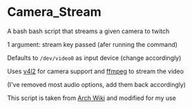 # Camera_Stream
A bash bash script that streams a given camera to twitch

1 argument: stream key passed (afer running the command)

Defaults to `/dev/video0` as input device (change accordingly)

Uses [v4l2](https://github.com/torvalds/linux/tree/master/drivers/media/v4l2-core) for camera support and [ffmpeg](https://www.ffmpeg.org/) to stream the video

(I've removed most audio options, add them back accordingly)

This script is taken from [Arch Wiki](https://wiki.archlinux.org/index.php/Streaming_to_twitch.tv#Shell_script_method) and modified for my use
